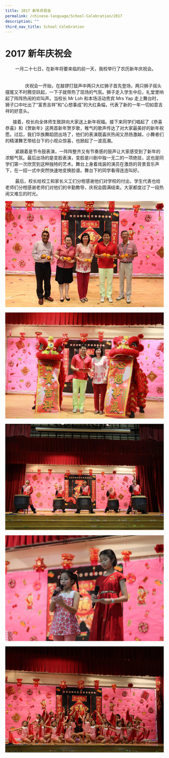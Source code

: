 ```yaml
---
title: 2017 新年庆祝会
permalink: /chinese-language/School-Celebration/2017
description: ""
third_nav_title: School Celebration
---
```

2017 新年庆祝会
==========

        一月二十七日，在新年将要来临的前一天，我校举行了农历新年庆祝会。 　　

                庆祝会一开始，在敲锣打鼓声中两只大红狮子首先登场，两只狮子摇头摆尾又不时腾空跃起，一下子就带热了现场的气氛。狮子走入学生中后，礼堂里响起了阵阵热闹的欢叫声。当校长 Mr Loh 和本场活动贵宾 Mrs Yap 走上舞台时，狮子口中吐出了“富贵吉祥”和“心想事成”的大红条幅，代表了新的一年一切如意吉祥的好意头。 　　

      接着，校长向全体师生致辞向大家送上新年祝福。接下来同学们唱起了《恭喜恭喜》和《贺新年》这两首新年贺岁歌，稚气的歌声传达了对大家最美好的新年祝愿。过后，我们华族舞蹈团出场了，他们的表演既喜庆热闹又昂扬激越，小舞者们的精湛舞艺带给台下的小观众惊喜，也掀起了一波高潮。 　　

        紧跟着是节令鼓表演，一阵阵整齐又有节奏感的鼓声让大家感受到了新年的浓郁气氛。最后出场的是变脸表演，变脸是川剧中独一无二的一项绝技，这也是同学们第一次欣赏到这种独特的艺术。舞台上身着戏装的演员在激昂的背景音乐声下，在一招一式中突然快速地变换脸谱。舞台下的同学看得连连叫好。 

        最后，校长给校工和家长义工们分柑感谢他们对学校的付出，学生代表也给老师们分柑感谢老师们对他们的辛勤教导，庆祝会圆满结束。大家都度过了一段热闹又难忘的时光。
				
				
![](/images/JWPS%20LEARNING%20EXPERIENCE/Mother%20Tongue/Chinese%20Language/School%20celebration/2017/cny1.jpg)

![](/images/JWPS%20LEARNING%20EXPERIENCE/Mother%20Tongue/Chinese%20Language/School%20celebration/2017/cny2.jpg)

![](/images/JWPS%20LEARNING%20EXPERIENCE/Mother%20Tongue/Chinese%20Language/School%20celebration/2017/cny3.jpg)

![](/images/JWPS%20LEARNING%20EXPERIENCE/Mother%20Tongue/Chinese%20Language/School%20celebration/2017/cny4.jpg)

![](/images/JWPS%20LEARNING%20EXPERIENCE/Mother%20Tongue/Chinese%20Language/School%20celebration/2017/cny5.jpg)